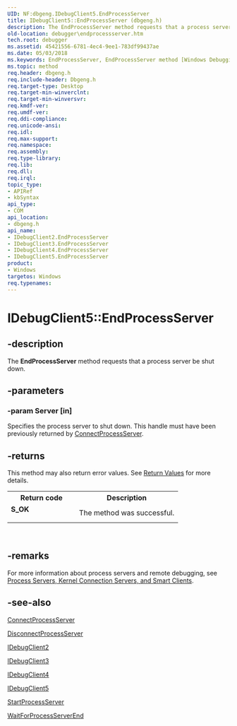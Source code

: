```yaml
---
UID: NF:dbgeng.IDebugClient5.EndProcessServer
title: IDebugClient5::EndProcessServer (dbgeng.h)
description: The EndProcessServer method requests that a process server be shut down.
old-location: debugger\endprocessserver.htm
tech.root: debugger
ms.assetid: 45421556-6781-4ec4-9ee1-783df99437ae
ms.date: 05/03/2018
ms.keywords: EndProcessServer, EndProcessServer method [Windows Debugging], EndProcessServer method [Windows Debugging],IDebugClient2 interface, EndProcessServer method [Windows Debugging],IDebugClient3 interface, EndProcessServer method [Windows Debugging],IDebugClient4 interface, EndProcessServer method [Windows Debugging],IDebugClient5 interface, IDebugClient2 interface [Windows Debugging],EndProcessServer method, IDebugClient2::EndProcessServer, IDebugClient3 interface [Windows Debugging],EndProcessServer method, IDebugClient3::EndProcessServer, IDebugClient4 interface [Windows Debugging],EndProcessServer method, IDebugClient4::EndProcessServer, IDebugClient5 interface [Windows Debugging],EndProcessServer method, IDebugClient5.EndProcessServer, IDebugClient5::EndProcessServer, IDebugClient_a24a3c82-f966-424c-a739-a775b45cb600.xml, dbgeng/IDebugClient2::EndProcessServer, dbgeng/IDebugClient3::EndProcessServer, dbgeng/IDebugClient4::EndProcessServer, dbgeng/IDebugClient5::EndProcessServer, debugger.endprocessserver
ms.topic: method
req.header: dbgeng.h
req.include-header: Dbgeng.h
req.target-type: Desktop
req.target-min-winverclnt: 
req.target-min-winversvr: 
req.kmdf-ver: 
req.umdf-ver: 
req.ddi-compliance: 
req.unicode-ansi: 
req.idl: 
req.max-support: 
req.namespace: 
req.assembly: 
req.type-library: 
req.lib: 
req.dll: 
req.irql: 
topic_type:
- APIRef
- kbSyntax
api_type:
- COM
api_location:
- dbgeng.h
api_name:
- IDebugClient2.EndProcessServer
- IDebugClient3.EndProcessServer
- IDebugClient4.EndProcessServer
- IDebugClient5.EndProcessServer
product:
- Windows
targetos: Windows
req.typenames: 
---
```


# IDebugClient5::EndProcessServer


## -description


The <b>EndProcessServer</b> method requests that a process server be shut down.


## -parameters




### -param Server [in]

Specifies the process server to shut down.  This handle must have been previously returned by <a href="https://docs.microsoft.com/windows-hardware/drivers/ddi/content/dbgeng/nf-dbgeng-idebugclient5-connectprocessserver">ConnectProcessServer</a>.


## -returns



This method may also return error values.  See <a href="https://docs.microsoft.com/windows-hardware/drivers/debugger/hresult-values">Return Values</a> for more details.

<table>
<tr>
<th>Return code</th>
<th>Description</th>
</tr>
<tr>
<td width="40%">
<dl>
<dt><b>S_OK</b></dt>
</dl>
</td>
<td width="60%">
The method was successful.

</td>
</tr>
</table>
 




## -remarks



For more information about process servers and remote debugging, see <a href="https://docs.microsoft.com/windows-hardware/drivers/debugger/remote-targets">Process Servers, Kernel Connection Servers, and Smart Clients</a>.




## -see-also




<a href="https://docs.microsoft.com/windows-hardware/drivers/ddi/content/dbgeng/nf-dbgeng-idebugclient5-connectprocessserver">ConnectProcessServer</a>



<a href="https://docs.microsoft.com/windows-hardware/drivers/ddi/content/dbgeng/nf-dbgeng-idebugclient5-disconnectprocessserver">DisconnectProcessServer</a>



<a href="https://docs.microsoft.com/windows-hardware/drivers/ddi/content/dbgeng/nn-dbgeng-idebugclient2">IDebugClient2</a>



<a href="https://docs.microsoft.com/windows-hardware/drivers/ddi/content/dbgeng/nn-dbgeng-idebugclient3">IDebugClient3</a>



<a href="https://docs.microsoft.com/windows-hardware/drivers/ddi/content/dbgeng/nn-dbgeng-idebugclient4">IDebugClient4</a>



<a href="https://docs.microsoft.com/windows-hardware/drivers/ddi/content/dbgeng/nn-dbgeng-idebugclient5">IDebugClient5</a>



<a href="https://docs.microsoft.com/windows-hardware/drivers/ddi/content/dbgeng/nf-dbgeng-idebugclient5-startprocessserver">StartProcessServer</a>



<a href="https://docs.microsoft.com/windows-hardware/drivers/ddi/content/dbgeng/nf-dbgeng-idebugclient5-waitforprocessserverend">WaitForProcessServerEnd</a>
 

 

